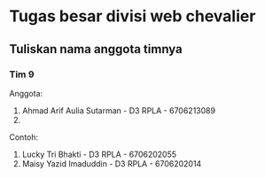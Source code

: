 # Tugas besar divisi web chevalier

## Tuliskan nama anggota timnya

### Tim 9

Anggota:
1. Ahmad Arif Aulia Sutarman - D3 RPLA - 6706213089
2.

Contoh:
1. Lucky Tri Bhakti - D3 RPLA - 6706202055
2. Maisy Yazid Imaduddin - D3 RPLA - 6706202014
